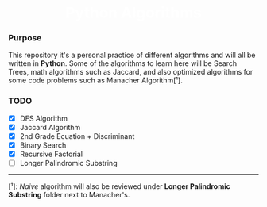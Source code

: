 <div align='center'>
    <h1 style=font-size:30px;color:white>Python Algorithms</h1>
<div>

<div align='left'>

### **Purpose**
This repository it's a personal practice of different algorithms and will all be written in **Python**.
Some of the algorithms to learn here will be Search Trees, math algorithms such as Jaccard, and also
optimized algorithms for some code problems such as Manacher Algorithm[¹].


### **TODO**
- [x] DFS Algorithm
- [x] Jaccard Algorithm
- [x] 2nd Grade Ecuation + Discriminant
- [x] Binary Search
- [x] Recursive Factorial
- [ ] Longer Palindromic Substring

---
[¹]: *Naive* algorithm will also be reviewed under **Longer Palindromic Substring** folder next to Manacher's.

<div>